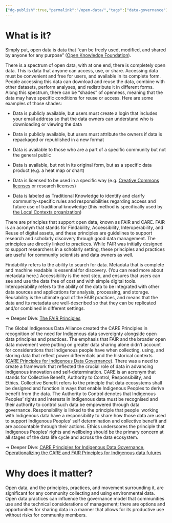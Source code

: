 ```yaml
---
{"dg-publish":true,"permalink":"/open-data/","tags":["data-governance"]}
---
```



# What is it?

Simply put, open data is data that “can be freely used, modified, and shared by anyone for any purpose” ([Open Knowledge Foundation](https://opendefinition.org/)). 

There is a spectrum of open data, with at one end, there is completely open data. This is data that anyone can access, use, or share. Accessing data must be convenient and free for users, and available in its complete form. People accessing this data can download and reuse the data, combine with other datasets, perform analyses, and redistribute it in different forms. Along this spectrum, there can be “shades” of openness, meaning that the data may have specific conditions for reuse or access. Here are some examples of those shades:

- Data is publicly available, but users must create a login that includes your email address so that the data owners can understand who is downloading or viewing the data
    
- Data is publicly available, but users must attribute the owners if data is repackaged or republished in a new format
    
- Data is available to those who are a part of a specific community but not the general public
    
- Data is available, but not in its original form, but as a specific data product (e.g. a heat map or chart)
    
- Data is licensed to be used in a specific way (e.g. [Creative Commons licenses](https://creativecommons.org/share-your-work/cclicenses/) or research licenses)
    
- Data is labeled as Traditional Knowledge to identify and clarify community-specific rules and responsibilities regarding access and future use of traditional knowledge (this method is specifically used by [the Local Contexts organization](https://localcontexts.org/))
    

  

There are principles that support open data, known as FAIR and CARE. FAIR is an acronym that stands for Findability, Accessibility, Interoperability, and Reuse of digital assets, and these principles are guidelines to support research and scholarly discovery through good data management. The principles are directly linked to practices. While FAIR was initially designed to support researchers in a scholarly setting, these principles and practices are useful for community scientists and data owners as well. 

  

Findability refers to the ability to search for data. Metadata that is complete and machine readable is essential for discovery. (You can read more about metadata here.) Accessibility is the next step, and ensures that users can see and use the data free of cost and with simple digital tools. Interoperability refers to the ability of the data to be integrated with other data sources and applications for analysis, processing, and storage. Reusability is the ultimate goal of the FAIR practices, and means that the data and its metadata are well-described so that they can be replicated and/or combined in different settings.

→ Deeper Dive: [The FAIR Principles](https://www.go-fair.org/fair-principles/)

  

The Global Indigenous Data Alliance created the CARE Principles in recognition of the need for Indigenous data sovereignty alongside open data principles and practices. The emphasis that FAIR and the broader open data movement were putting on greater data sharing alone didn’t account for considerations that Indigenous people have when collecting, using, and storing data that reflect power differentials and the historical contexts ([CARE Principles for Indigenous Data Governance](https://static1.squarespace.com/static/5d3799de845604000199cd24/t/6397b363b502ff481fce6baf/1670886246948/CARE%2BPrinciples_One%2BPagers%2BFINAL_Oct_17_2019.pdf)). There was a need to create a framework that reflected the crucial role of data in advancing Indigenous innovation and self-determination. CARE is an acronym that stands for Collective Benefit, Authority to Control, Responsibility, and Ethics. Collective Benefit refers to the principle that data ecosystems shall be designed and function in ways that enable Indigenous Peoples to derive benefit from the data. The Authority to Control denotes that Indigenous Peoples’ rights and interests in Indigenous data must be recognised and their authority to control such data be empowered through data governance. Responsibility is linked to the principle that people  working with Indigenous data have a responsibility to share how those data are used to support Indigenous Peoples’ self determination and collective benefit and are accountable through their actions. Ethics underscores the principle that Indigenous Peoples’ rights and wellbeing should be the primary concern at all stages of the data life cycle and across the data ecosystem.

→ Deeper Dive: [CARE Principles for Indigenous Data Governance](https://static1.squarespace.com/static/5d3799de845604000199cd24/t/6397b363b502ff481fce6baf/1670886246948/CARE%2BPrinciples_One%2BPagers%2BFINAL_Oct_17_2019.pdf), [Operationalizing the CARE and FAIR Principles for Indigenous data futures](https://www.nature.com/articles/s41597-021-00892-0)

  
  

# Why does it matter? 

Open data, and the principles, practices, and movement surrounding it, are significant for any community collecting and using environmental data. Open data practices can influence the governance model that communities use and the technical considerations of management; there are options and opportunities for sharing data in a manner that allows for its productive use without risks for community members.

  
